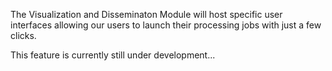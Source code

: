 The Visualization and Disseminaton Module will host specific user interfaces allowing our users to launch their processing jobs with just a few clicks.

This feature is currently still under development...
